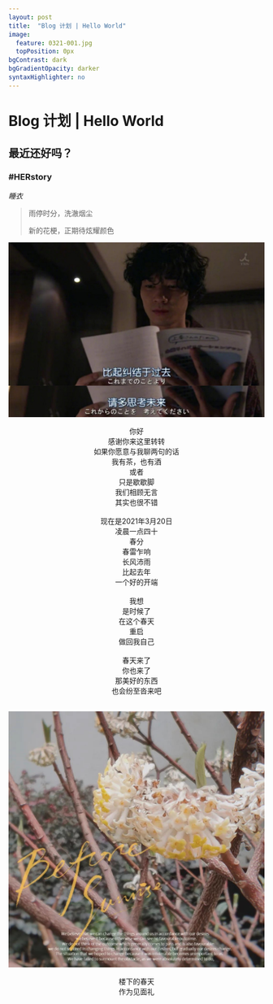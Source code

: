 ```yaml
---
layout: post
title:  "Blog 计划 | Hello World"
image:
  feature: 0321-001.jpg
  topPosition: 0px
bgContrast: dark
bgGradientOpacity: darker
syntaxHighlighter: no
---
```


# Blog 计划 | Hello World

## 最近还好吗？

### #HERstory

_睡衣_
  


> 雨停时分，洗澈烟尘
>
> 新的花梗，正期待炫耀颜色

  


![002](../assets/images/0321-001.jpg)

  

<center>你好</center>

<center>感谢你来这里转转</center>

<center>如果你愿意与我聊两句的话</center>

<center>我有茶，也有酒</center>

<center>或者</center>

<center>只是歇歇脚</center>

<center>我们相顾无言</center>

<center>其实也很不错</center>

<br>

<center>现在是2021年3月20日</center>

<center>凌晨一点四十</center>

<center>春分</center>

<center>春雷乍响</center>

<center>长风沛雨</center>

<center>比起去年</center>

<center>一个好的开端</center>

<br>

<center>我想</center>

<center>是时候了</center>

<center>在这个春天</center>

<center>重启</center>

<center>做回我自己</center>

<br>

<center>春天来了</center>

<center>你也来了</center>

<center>那美好的东西</center>

<center>也会纷至沓来吧</center>
<br>

![002](../assets/images/0321-002.jpg)

<center>楼下的春天</center>

<center>作为见面礼</center>
